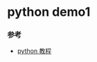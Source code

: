 <!--
 * @Author: yll yangll-h@glodon.com
 * @Date: 2022-07-14 22:02:31
 * @LastEditors: yll 837865811@qq.com
 * @LastEditTime: 2022-07-18 23:34:34
 * @FilePath: /composetest/README.md
 * @Description: 这是默认设置,请设置`customMade`, 打开koroFileHeader查看配置 进行设置: https://github.com/OBKoro1/koro1FileHeader/wiki/%E9%85%8D%E7%BD%AE
-->
# python demo1

### 参考

- [python 教程](https://www.liaoxuefeng.com/wiki/1016959663602400/1018491264935776)
